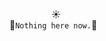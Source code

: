 &nbsp;&nbsp;&nbsp;&nbsp;&nbsp;&nbsp;&nbsp;&nbsp;&nbsp;&nbsp;&nbsp;&nbsp;&nbsp;&nbsp;&nbsp;&nbsp;&nbsp;☀️<br>
🌴`Nothing here now.`🌴<br>
